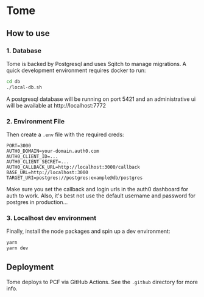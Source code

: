 # Tome

## How to use

### 1. Database
Tome is backed by Postgresql and uses Sqitch to manage migrations. A quick development environment requires docker to run:
```sh
cd db
./local-db.sh
```

A postgresql database will be running on port 5421 and an administrative ui will be available at http://localhost:7772

### 2. Environment File
Then create a `.env` file with the required creds:
```
PORT=3000
AUTH0_DOMAIN=your-domain.auth0.com
AUTH0_CLIENT_ID=...
AUTH0_CLIENT_SECRET=...
AUTH0_CALLBACK_URL=http://localhost:3000/callback
BASE_URL=http://localhost:3000
TARGET_URI=postgres://postgres:example@db/postgres
```
Make sure you set the callback and login urls in the auth0 dashboard for auth to work.
Also, it's best not use the default username and password for postgres in production...

### 3. Localhost dev environment
Finally, install the node packages and spin up a dev environment:

```sh
yarn
yarn dev
```

## Deployment

Tome deploys to PCF via GitHub Actions. See the `.github` directory for more info.
